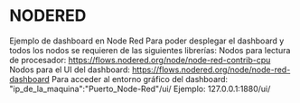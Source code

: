 # NODERED
Ejemplo de dashboard en Node Red  Para poder desplegar el dashboard y todos los nodos se requieren de las siguientes librerías:  Nodos para lectura de procesador: https://flows.nodered.org/node/node-red-contrib-cpu  Nodos para el UI del dashboard: https://flows.nodered.org/node/node-red-dashboard  Para acceder al entorno gráfico del dashboard:  "ip_de_la_maquina":"Puerto_Node-Red"/ui/  Ejemplo: 127.0.0.1:1880/ui/
